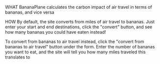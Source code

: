 WHAT
BananaPlane calculates the carbon impact of air travel in terms of bananas, and vice versa

HOW
By default, the site converts from miles of air travel to bananas. Just enter your start and end destinations, click the "convert" button, and see how many bananas you could have eaten instead!

To convert from bananas to air travel instead, click the "convert from bananas to air travel" button under the form.
Enter the number of bananas you want to eat, and the site will tell you how many miles traveled this translates to

